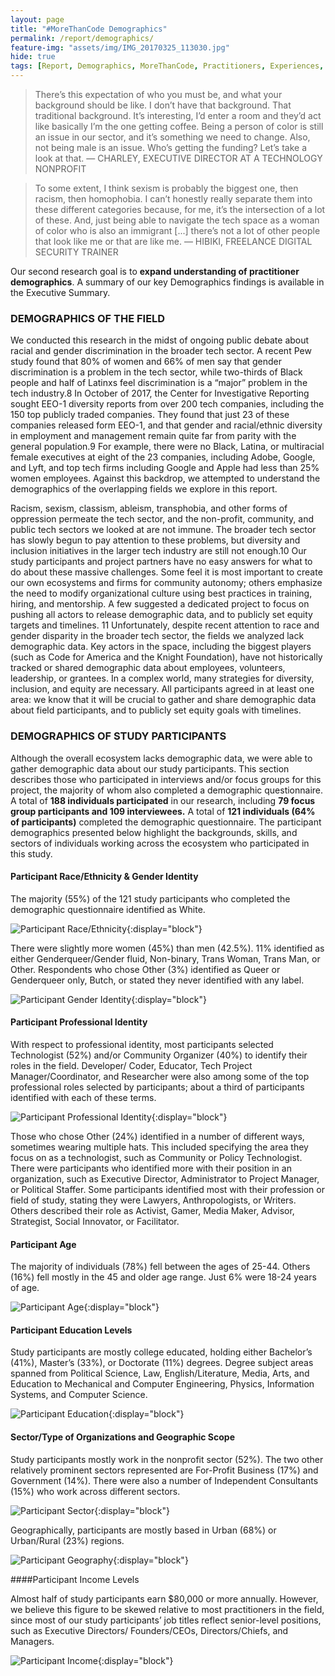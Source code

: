 ```yaml
---
layout: page
title: "#MoreThanCode Demographics"
permalink: /report/demographics/
feature-img: "assets/img/IMG_20170325_113030.jpg"
hide: true
tags: [Report, Demographics, MoreThanCode, Practitioners, Experiences, Stories]
---
```


> There’s this expectation of who you must be, and what your background should be like. I don’t have that background. That traditional background. It’s interesting, I’d enter a room and they’d act like basically I’m the one getting coffee. Being a person of color is still an issue in our sector, and it’s something we need to change. Also, not being male is an issue. Who’s getting the funding? Let’s take a look at that.
— CHARLEY, EXECUTIVE DIRECTOR AT A TECHNOLOGY NONPROFIT

> To some extent, I think sexism is probably the biggest one, then racism, then homophobia. I can’t honestly really separate them into these different categories because, for me, it’s the intersection of a lot of these. And, just being able to navigate the tech space as a woman of color who is also an immigrant [...] there’s not a lot of other people that look like me or that are like me.
— HIBIKI, FREELANCE DIGITAL SECURITY TRAINER

Our second research goal is to **expand understanding of practitioner demographics**. A summary of our key Demographics findings is available in the Executive Summary.

### DEMOGRAPHICS OF THE FIELD

We conducted this research in the midst of ongoing public debate about racial and gender discrimination in the broader tech sector. A recent Pew study found that 80% of women and 66% of men say that gender discrimination is a problem in the tech sector, while two-thirds of Black people and half of Latinxs feel discrimination is a “major” problem in the tech industry.8 In October of 2017, the Center for Investigative Reporting sought EEO-1 diversity reports from over 200 tech companies, including the 150 top publicly traded companies. They found that just 23 of these companies released form EEO-1, and that gender and racial/ethnic diversity in employment and management remain quite far from parity with the general population.9 For example, there were no Black, Latina, or multiracial female executives at eight of the 23 companies, including Adobe, Google, and Lyft, and top tech firms including Google and Apple had less than 25% women employees. Against this backdrop, we attempted to understand the demographics of the overlapping fields we explore in this report.

Racism, sexism, classism, ableism, transphobia, and other forms of oppression permeate the tech sector, and the non-profit, community, and public tech sectors we looked at are not immune. The broader tech sector has slowly begun to pay attention to these problems, but diversity and inclusion initiatives in the larger tech industry are still not enough.10 Our study participants and project partners have no easy answers for what to do about these massive challenges. Some feel it is most important to create our own ecosystems and firms for community autonomy; others emphasize the need to modify organizational culture using best practices in training, hiring, and mentorship. A few suggested a dedicated project to focus on pushing all actors to release demographic data, and to publicly set equity targets and timelines. 11 Unfortunately, despite recent attention to race and gender disparity in the broader tech sector, the fields we analyzed lack demographic data. Key actors in the space, including the biggest players (such as Code for America and the Knight Foundation), have not historically tracked or shared demographic data about employees, volunteers, leadership, or grantees. In a complex world, many strategies for diversity, inclusion, and equity are necessary. All participants agreed in at least one area: we know that it will be crucial to gather and share demographic data about field participants, and to publicly set equity goals with timelines.

### DEMOGRAPHICS OF STUDY PARTICIPANTS

Although the overall ecosystem lacks demographic data, we were able to gather demographic data about our study participants. This section describes those who participated in interviews and/or focus groups for this project, the majority of whom also completed a demographic questionnaire. A total of **188 individuals participated** in our research, including **79 focus group participants and 109 interviewees.** A total of **121 individuals (64% of participants)** completed the demographic questionnaire. The participant demographics presented below highlight the backgrounds, skills, and sectors of individuals working across the ecosystem who participated in this study.

#### Participant Race/Ethnicity & Gender Identity

The majority (55%) of the 121 study participants who completed the demographic questionnaire identified as White.

![Participant Race/Ethnicity](/assets/report/graphs-03_ay.jpg "Participant Race/Ethnicity"){:display="block"}

There were slightly more women (45%) than men (42.5%). 11% identified as either Genderqueer/Gender fluid, Non-binary, Trans Woman, Trans Man, or Other. Respondents who chose Other (3%) identified as Queer or Genderqueer only, Butch, or stated they never identified with any label.

![Participant Gender Identity](/assets/report/graphs-04_ay.jpg "Participant Gender Identity"){:display="block"}

#### Participant Professional Identity

With respect to professional identity, most participants selected Technologist (52%) and/or Community Organizer (40%) to identify their roles in the field. Developer/ Coder, Educator, Tech Project Manager/Coordinator, and Researcher were also among some of the top professional roles selected by participants; about a third of participants identified with each of these terms.

![Participant Professional Identity](/assets/report/graphs-05_ay.jpg "Participant Professional Identity"){:display="block"}

Those who chose Other (24%) identified in a number of different ways, sometimes wearing multiple hats. This included specifying the area they focus on as a technologist, such as Community or Policy Technologist. There were participants who identified more with their position in an organization, such as Executive Director, Administrator to Project Manager, or Political Staffer. Some participants identified most with their profession or field of study, stating they were Lawyers, Anthropologists, or Writers. Others described their role as Activist, Gamer, Media Maker, Advisor, Strategist, Social Innovator, or Facilitator.

#### Participant Age

The majority of individuals (78%) fell between the ages of 25-44. Others (16%) fell mostly in the 45 and older age range. Just 6% were 18-24 years of age.

![Participant Age](/assets/report/graphs-06_ay.jpg "Participant Age"){:display="block"}

#### Participant Education Levels

Study participants are mostly college educated, holding either Bachelor’s (41%), Master’s (33%), or Doctorate (11%) degrees. Degree subject areas spanned from Political Science, Law, English/Literature, Media, Arts, and Education to Mechanical and Computer Engineering, Physics, Information Systems, and Computer Science.

![Participant Education](/assets/report/graphs-07_ay.jpg "Participant Education"){:display="block"}

#### Sector/Type of Organizations and Geographic Scope

Study participants mostly work in the nonprofit sector (52%). The two other relatively prominent sectors represented are For-Profit Business (17%) and Government (14%). There were also a number of Independent Consultants (15%) who work across different sectors.

![Participant Sector](/assets/report/graphs-08_ay.jpg "Participant Sector"){:display="block"}

Geographically, participants are mostly based in Urban (68%) or Urban/Rural (23%) regions.

![Participant Geography](/assets/report/graphs-09_ay.jpg "Participant Geography"){:display="block"}

####Participant Income Levels

Almost half of study participants earn $80,000 or more annually. However, we believe this figure to be skewed relative to most practitioners in the field, since most of our study participants’ job titles reflect senior-level positions, such as Executive Directors/ Founders/CEOs, Directors/Chiefs, and Managers.

![Participant Income](/assets/report/graphs-10_ay.jpg "Participant Income"){:display="block"}